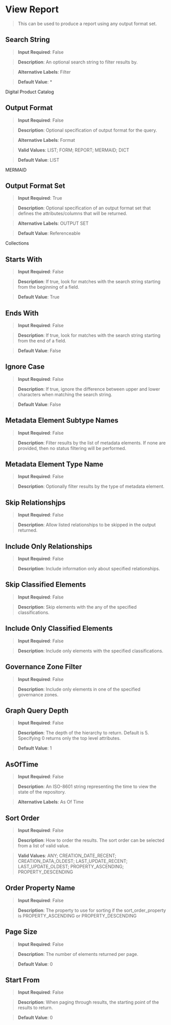 # View Report
>	This can be used to produce a report using any output format set.

## Search String
>	**Input Required**: False

>	**Description**: An optional search string to filter results by.

>	**Alternative Labels**: Filter

>	**Default Value**: *

Digital Product Catalog
## Output Format
>	**Input Required**: False

>	**Description**: Optional specification of output format for the query.

>	**Alternative Labels**: Format

>	**Valid Values**: LIST; FORM; REPORT; MERMAID; DICT

>	**Default Value**: LIST

MERMAID
## Output Format Set
>	**Input Required**: True

>	**Description**: Optional specification of an output format set that defines the attributes/columns that will be returned.

>	**Alternative Labels**: OUTPUT SET

>	**Default Value**: Referenceable

Collections

## Starts With
>	**Input Required**: False

>	**Description**: If true, look for matches with the search string starting from the beginning of  a field.

>	**Default Value**: True


## Ends With
>	**Input Required**: False

>	**Description**: If true, look for matches with the search string starting from the end of  a field.

>	**Default Value**: False


## Ignore Case
>	**Input Required**: False

>	**Description**: If true, ignore the difference between upper and lower characters when matching the search string.

>	**Default Value**: False


## Metadata Element Subtype Names
>	**Input Required**: False

>	**Description**: Filter results by the list of metadata elements. If none are provided, then no status filtering will be performed.


## Metadata Element Type Name
>	**Input Required**: False

>	**Description**: Optionally filter results by the type of metadata element.


## Skip Relationshjps
>	**Input Required**: False

>	**Description**: Allow listed relationships to be skipped in the output returned.


## Include Only Relationships
>	**Input Required**: False

>	**Description**: Include information only about specified relationships.


## Skip Classified Elements
>	**Input Required**: False

>	**Description**: Skip elements with the any of the specified classifications.


## Include Only Classified Elements
>	**Input Required**: False

>	**Description**: Include only elements with the specified classifications.


## Governance Zone Filter
>	**Input Required**: False

>	**Description**: Include only elements in one of the specified governance zones.


## Graph Query Depth
>	**Input Required**: False

>	**Description**: The depth of the hierarchy to return. Default is 5. Specifying 0 returns only the top level attributes. 

>	**Default Value**: 1


## AsOfTime
>	**Input Required**: False

>	**Description**: An ISO-8601 string representing the time to view the state of the repository.

>	**Alternative Labels**: As Of Time


## Sort Order
>	**Input Required**: False

>	**Description**: How to order the results. The sort order can be selected from a list of valid value.

>	**Valid Values**: ANY; CREATION_DATE_RECENT; CREATION_DATA_OLDEST; LAST_UPDATE_RECENT; LAST_UPDATE_OLDEST; PROPERTY_ASCENDING; PROPERTY_DESCENDING


## Order Property Name
>	**Input Required**: False

>	**Description**: The property to use for sorting if the sort_order_property is PROPERTY_ASCENDING or PROPERTY_DESCENDING


## Page Size
>	**Input Required**: False

>	**Description**: The number of elements returned per page.

>	**Default Value**: 0


## Start From
>	**Input Required**: False

>	**Description**: When paging through results, the starting point of the results to return.

>	**Default Value**: 0

